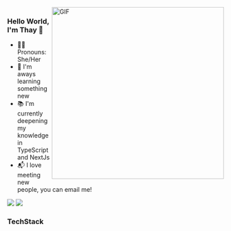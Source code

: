  <img align="right" alt="GIF" src="https://i.imgur.com/IkdLIvu.gif" width="400" />

### Hello World, I'm Thay  👋

- 👩‍💻 Pronouns: She/Her
- 🔎 I'm aways learning something new
- 📚 I'm currently deepening my knowledge in TypeScript and NextJs
- 📬 I love meeting new people, you can email me!

<a href="https://www.linkedin.com/in/thayan%C3%A1-coelho/"><img src="https://img.shields.io/badge/linkedin-%230077B5.svg?&style=for-the-badge&logo=linkedin&logoColor=white"/></a>
<a href="mailto:thay.csb@gmail.com"><img src="https://img.shields.io/badge/gmail-D14836?&style=for-the-badge&logo=gmail&logoColor=white"/></a>

### TechStack

